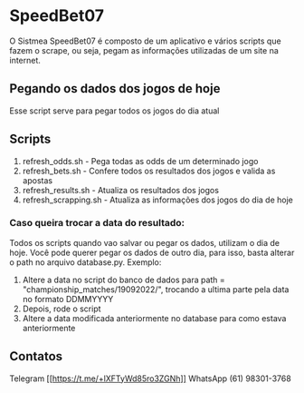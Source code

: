 # SpeedBet07


O Sistmea SpeedBet07 é composto de um aplicativo e vários scripts que fazem o scrape, ou seja, pegam as informações 
utilizadas de um site na internet.


## Pegando os dados dos jogos de hoje

Esse script serve para pegar todos os jogos do dia atual




## Scripts

1. refresh_odds.sh  - Pega todas as odds de um determinado jogo
2. refresh_bets.sh      - Confere todos os resultados dos jogos e valida as apostas
3. refresh_results.sh   - Atualiza os resultados dos jogos
4. refresh_scrapping.sh - Atualiza as informações dos jogos do dia de hoje

### Caso queira trocar a data do resultado:

Todos os scripts quando vao salvar ou pegar os dados, utilizam o dia de hoje. Você pode querer pegar os dados de outro dia, para isso,
basta alterar o path no arquivo database.py. Exemplo:


1. Altere a data no script do banco de dados para   path = "championship_matches/19092022/", trocando a ultima parte pela data no formato DDMMYYYY
3. Depois, rode o script 
4. Altere a data modificada anteriormente no database para como estava anteriormente






## Contatos

Telegram [[https://t.me/+lXFTyWd85ro3ZGNh]]
WhatsApp (61) 98301-3768